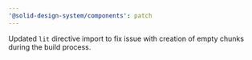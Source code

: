 ```yaml
---
'@solid-design-system/components': patch
---
```


Updated `lit` directive import to fix issue with creation of empty chunks during the build process.
